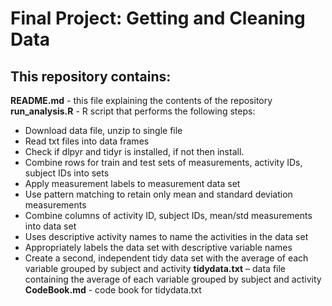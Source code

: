 # Final Project: Getting and Cleaning Data 
## This repository contains:

**README.md** - this file explaining the contents of the repository
**run_analysis.R** - R script that performs the following steps:
* Download data file, unzip to single file 
* Read txt files into data frames
* Check if dlpyr and tidyr is installed, if not then install.
* Combine rows for train and test sets of measurements, activity IDs, subject IDs into sets
* Apply measurement labels to measurement data set
* Use pattern matching to retain only mean and standard deviation measurements
* Combine columns of activity ID, subject IDs, mean/std measurements into data set
* Uses descriptive activity names to name the activities in the data set
* Appropriately labels the data set with descriptive variable names
* Create a second, independent tidy data set with the average of each variable grouped by subject and activity
**tidydata.txt** – data file containing the average of each variable grouped by subject and activity
**CodeBook.md** - code book for tidydata.txt
